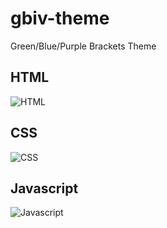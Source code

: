 # gbiv-theme
Green/Blue/Purple Brackets Theme

## HTML
![HTML](https://github.com/pearlberry/gbiv-theme/blob/master/img/html.png)

## CSS
![CSS](https://github.com/pearlberry/gbiv-theme/blob/master/img/css.png)

## Javascript
![Javascript](https://github.com/pearlberry/gbiv-theme/blob/master/img/js.png)